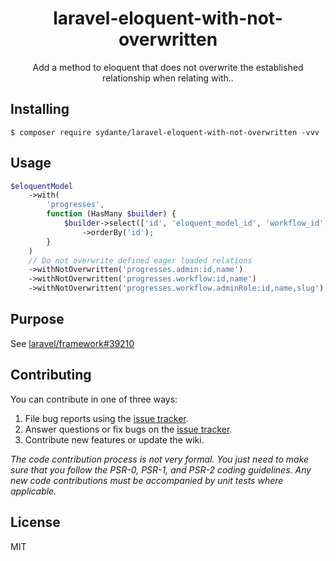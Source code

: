 <h1 align="center"> laravel-eloquent-with-not-overwritten </h1>

<p align="center"> Add a method to eloquent that does not overwrite the established relationship when relating with..</p>


## Installing

```shell
$ composer require sydante/laravel-eloquent-with-not-overwritten -vvv
```

## Usage

```php
$eloquentModel
    ->with(
        'progresses',
        function (HasMany $builder) {
            $builder->select(['id', 'eloquent_model_id', 'workflow_id', 'status', 'admin_id'])
                ->orderBy('id');
        }
    )
    // Do not overwrite defined eager loaded relations
    ->withNotOverwritten('progresses.admin:id,name')
    ->withNotOverwritten('progresses.workflow:id,name')
    ->withNotOverwritten('progresses.workflow.adminRole:id,name,slug');
```

## Purpose

See [laravel/framework#39210](https://github.com/laravel/framework/pull/39210)

## Contributing

You can contribute in one of three ways:

1. File bug reports using the [issue tracker](https://github.com/sydante/laravel-eloquent-with-not-overwritten/issues).
2. Answer questions or fix bugs on the [issue tracker](https://github.com/sydante/laravel-eloquent-with-not-overwritten/issues).
3. Contribute new features or update the wiki.

_The code contribution process is not very formal. You just need to make sure that you follow the PSR-0, PSR-1, and PSR-2 coding guidelines. Any new code contributions must be accompanied by unit tests where applicable._

## License

MIT